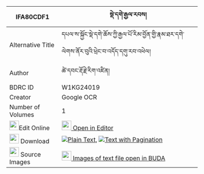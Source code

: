 |IFA80CDF1|སྡེ་དགེ་རྒྱལ་རབས། 
| --- | --- 
|Alternative Title |དཔལ་ས་སྐྱོང་སྡེ་དགེ་ཆོས་ཀྱི་རྒྱལ་པོ་རིམ་བྱོན་གྱི་རྣམ་ཐར་དགེ་ལེགས་ནོར་བུའི་ཕྲེང་བ་འདོད་དགུ་རབ་འཕེལ།
|Author| ཚེ་དབང་རྡོ་རྗེ་རིག་འཛིན།
|BDRC ID | W1KG24019
|Creator | Google OCR
|Number of Volumes| 1
|<img width="25" src="https://img.icons8.com/color/25/000000/edit-property.png">Edit Online| [<img width="25" src="https://avatars.githubusercontent.com/u/45091458?s=200&v=4"> Open in Editor](http://editor.openpecha.org/IFA80CDF1)
|<img width="25" src="https://img.icons8.com/fluent/48/000000/download-2.png"/>  Download | [![](https://img.icons8.com/color/20/000000/txt.png)Plain Text](https://github.com/Openpecha/IFA80CDF1/releases/download/v1/derge_gyalrab_plain_IFA80CDF1.zip), [![](https://img.icons8.com/color/20/000000/txt.png)Text with Pagination](https://github.com/Openpecha/IFA80CDF1/releases/download/v1/derge_gyalrab_pages_IFA80CDF1.zip)
|<img width="25" src="https://img.icons8.com/plasticine/100/000000/pictures-folder.png"/>  Source Images | [<img width="25" src="https://library.bdrc.io/icons/BUDA-small.svg"> Images of text file open in BUDA](https://library.bdrc.io/show/bdr:W1KG24019)